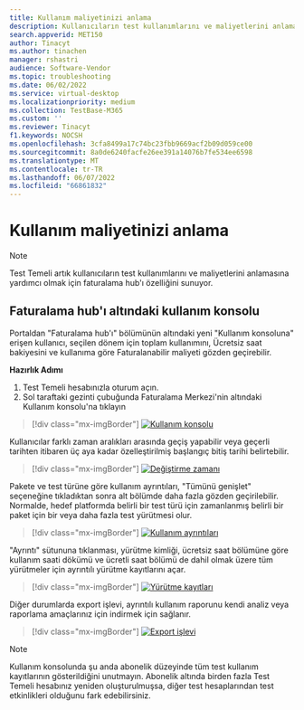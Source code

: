 ```yaml
---
title: Kullanım maliyetinizi anlama
description: Kullanıcıların test kullanımlarını ve maliyetlerini anlamalarına yardımcı olan faturalama merkezi özelliği
search.appverid: MET150
author: Tinacyt
ms.author: tinachen
manager: rshastri
audience: Software-Vendor
ms.topic: troubleshooting
ms.date: 06/02/2022
ms.service: virtual-desktop
ms.localizationpriority: medium
ms.collection: TestBase-M365
ms.custom: ''
ms.reviewer: Tinacyt
f1.keywords: NOCSH
ms.openlocfilehash: 3cfa8499a17c74bc23fbb9669acf2b09d059ce00
ms.sourcegitcommit: 8a0de6240facfe26ee391a14076b7fe534ee6598
ms.translationtype: MT
ms.contentlocale: tr-TR
ms.lasthandoff: 06/07/2022
ms.locfileid: "66861832"
---
```

# <a name="understand-your-usage-cost"></a>Kullanım maliyetinizi anlama

> [!NOTE]
> Test Temeli artık kullanıcıların test kullanımlarını ve maliyetlerini anlamasına yardımcı olmak için faturalama hub'ı özelliğini sunuyor.

## <a name="usage-console-under-billing-hub"></a>Faturalama hub'ı altındaki kullanım konsolu

Portaldan "Faturalama hub'ı" bölümünün altındaki yeni "Kullanım konsoluna" erişen kullanıcı, seçilen dönem için toplam kullanımını, Ücretsiz saat bakiyesini ve kullanıma göre Faturalanabilir maliyeti gözden geçirebilir.

**Hazırlık Adımı**

1. Test Temeli hesabınızla oturum açın.
2. Sol taraftaki gezinti çubuğunda Faturalama Merkezi'nin altındaki Kullanım konsolu'na tıklayın

> [!div class="mx-imgBorder"]
> [![Kullanım konsolu](Media/usagecost01-usage-console.png) ](Media/usagecost01-usage-console.png#lightbox)

Kullanıcılar farklı zaman aralıkları arasında geçiş yapabilir veya geçerli tarihten itibaren üç aya kadar özelleştirilmiş başlangıç bitiş tarihi belirtebilir.

> [!div class="mx-imgBorder"]
> [![Değiştirme zamanı](Media/usagecost02-switch-time.png) ](Media/usagecost02-switch-time.png#lightbox)

Pakete ve test türüne göre kullanım ayrıntıları, "Tümünü genişlet" seçeneğine tıkladıktan sonra alt bölümde daha fazla gözden geçirilebilir. Normalde, hedef platformda belirli bir test türü için zamanlanmış belirli bir paket için bir veya daha fazla test yürütmesi olur.

> [!div class="mx-imgBorder"]
> [![Kullanım ayrıntıları](Media/usagecost03-usage-details.png) ](Media/usagecost03-usage-details.png#lightbox)

"Ayrıntı" sütununa tıklanması, yürütme kimliği, ücretsiz saat bölümüne göre kullanım saati dökümü ve ücretli saat bölümü de dahil olmak üzere tüm yürütmeler için ayrıntılı yürütme kayıtlarını açar.

> [!div class="mx-imgBorder"]
> [![Yürütme kayıtları](Media/usagecost04-execution-records.png) ](Media/usagecost04-execution-records.png#lightbox)

Diğer durumlarda export işlevi, ayrıntılı kullanım raporunu kendi analiz veya raporlama amaçlarınız için indirmek için sağlanır.

> [!div class="mx-imgBorder"]
> [![Export işlevi](Media/usagecost05-export-function.png) ](Media/usagecost05-export-function.png#lightbox)

> [!NOTE]
> Kullanım konsolunda şu anda abonelik düzeyinde tüm test kullanım kayıtlarının gösterildiğini unutmayın. Abonelik altında birden fazla Test Temeli hesabınız yeniden oluşturulmuşsa, diğer test hesaplarından test etkinlikleri olduğunu fark edebilirsiniz.
